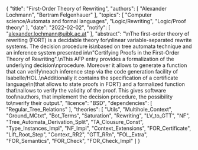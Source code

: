 {
    "title": "First-Order Theory of Rewriting",
    "authors": [
        "Alexander Lochmann",
        "Bertram Felgenhauer"
    ],
    "topics": [
        "Computer science/Automata and formal languages",
        "Logic/Rewriting",
        "Logic/Proof theory"
    ],
    "date": "2022-02-02",
    "notify": [
        "alexander.lochmann@uibk.ac.at"
    ],
    "abstract": "\nThe first-order theory of rewriting (FORT) is a decidable theory for\nlinear variable-separated rewrite systems. The decision procedure is\nbased on tree automata technique and an inference system presented in\n\"Certifying Proofs in the First-Order Theory of Rewriting\".\nThis AFP entry provides a formalization of the underlying decision\nprocedure. Moreover it allows to generate a function that can verify\neach inference step via the code generation facility of Isabelle/HOL.\nAdditionally it contains the specification of a certificate language\n(that allows to state proofs in FORT) and a formalized function that\nallows to verify the validity of the proof. This gives software tool\nauthors, that implement the decision procedure, the possibility to\nverify their output.",
    "licence": "BSD",
    "dependencies": [
        "Regular_Tree_Relations"
    ],
    "theories": [
        "Utils",
        "Multihole_Context",
        "Ground_MCtxt",
        "Bot_Terms",
        "Saturation",
        "Rewriting",
        "LV_to_GTT",
        "NF",
        "Tree_Automata_Derivation_Split",
        "TA_Clousure_Const",
        "Type_Instances_Impl",
        "NF_Impl",
        "Context_Extensions",
        "FOR_Certificate",
        "Lift_Root_Step",
        "Context_RR2",
        "GTT_RRn",
        "FOL_Extra",
        "FOR_Semantics",
        "FOR_Check",
        "FOR_Check_Impl"
    ]
}